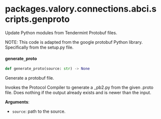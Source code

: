 <a id="packages.valory.connections.abci.scripts.genproto"></a>

# packages.valory.connections.abci.scripts.genproto

Update Python modules from Tendermint Protobuf files.

NOTE: This code is adapted from the google protobuf Python library. Specifically from the setup.py file.

<a id="packages.valory.connections.abci.scripts.genproto.generate_proto"></a>

#### generate`_`proto

```python
def generate_proto(source: str) -> None
```

Generate a protobuf file.

Invokes the Protocol Compiler to generate a _pb2.py from the given
.proto file.  Does nothing if the output already exists and is newer than
the input.

**Arguments**:

- `source`: path to the source.

